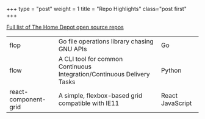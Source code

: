 +++
type = "post"
weight = 1
title = "Repo Highlights"
class="post first"
+++

[Full list of The Home Depot open source repos](https://github.com/homedepot)

<table>
  <tr>
    <td>flop</td>
    <td>Go file operations library chasing GNU APIs</td>
    <td>Go</td>
  </tr>
  <tr>
    <td>flow</td>
    <td>A CLI tool for common Continuous Integration/Continuous Delivery Tasks</td>
    <td>Python</td>
  </tr>
  <tr>
    <td>react-component-grid</td>
    <td>A simple, flexbox-based grid compatible with IE11</td>
    <td>React JavaScript</td>
  </tr>
</table>